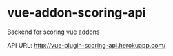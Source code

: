 # vue-addon-scoring-api
Backend for scoring vue addons

API URL: http://vue-plugin-scoring-api.herokuapp.com/

